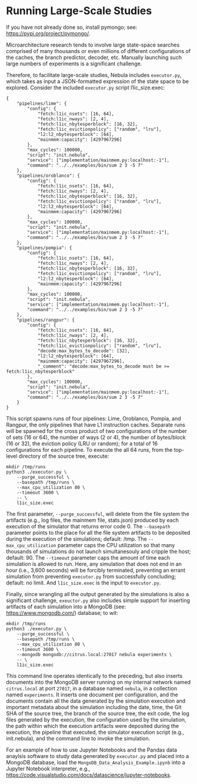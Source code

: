 # Running Large-Scale Studies

If you have not already done so, install pymongo; see:
https://pypi.org/project/pymongo/.

Microarchitecture research tends to involve large state-space searches
comprised of many thousands or even millions of different configurations of
the caches, the branch predictor, decoder, etc. Manually launching such
large numbers of experiments is a significant challenge.

Therefore, to facilitate large-scale studies, Nebula
includes `executor.py`, which takes as input a JSON-formatted expression of
the state space to be explored. Consider the included `executor.py` script
l1ic_size.exec:

```
{
    "pipelines/lime": {
        "config": {
            "fetch:l1ic_nsets": [16, 64],
            "fetch:l1ic_nways": [2, 4],
            "fetch:l1ic_nbytesperblock": [16, 32],
            "fetch:l1ic_evictionpolicy": ["random", "lru"],
            "l2:l2_nbytesperblock": [64],
            "mainmem:capacity": [4297967296]
        },
        "max_cycles": 100000,
        "script": "init.nebula",
        "service": ["implementation/mainmem.py:localhost:-1"],
        "command": "../../examples/bin/sum 2 3 -5 7"
    },
    "pipelines/oroblanco": {
        "config": {
            "fetch:l1ic_nsets": [16, 64],
            "fetch:l1ic_nways": [2, 4],
            "fetch:l1ic_nbytesperblock": [16, 32],
            "fetch:l1ic_evictionpolicy": ["random", "lru"],
            "l2:l2_nbytesperblock": [64],
            "mainmem:capacity": [4297967296]
        },
        "max_cycles": 100000,
        "script": "init.nebula",
        "service": ["implementation/mainmem.py:localhost:-1"],
        "command": "../../examples/bin/sum 2 3 -5 7"
    },
    "pipelines/pompia": {
        "config": {
            "fetch:l1ic_nsets": [16, 64],
            "fetch:l1ic_nways": [2, 4],
            "fetch:l1ic_nbytesperblock": [16, 32],
            "fetch:l1ic_evictionpolicy": ["random", "lru"],
            "l2:l2_nbytesperblock": [64],
            "mainmem:capacity": [4297967296]
        },
        "max_cycles": 100000,
        "script": "init.nebula",
        "service": ["implementation/mainmem.py:localhost:-1"],
        "command": "../../examples/bin/sum 2 3 -5 7"
    },
    "pipelines/rangpur": {
        "config": {
            "fetch:l1ic_nsets": [16, 64],
            "fetch:l1ic_nways": [2, 4],
            "fetch:l1ic_nbytesperblock": [16, 32],
            "fetch:l1ic_evictionpolicy": ["random", "lru"],
            "decode:max_bytes_to_decode": [32],
            "l2:l2_nbytesperblock": [64],
            "mainmem:capacity": [4297967296],
            "_comment": "decode:max_bytes_to_decode must be >= fetch:l1ic_nbytesperblock"
        },
        "max_cycles": 100000,
        "script": "init.nebula",
        "service": ["implementation/mainmem.py:localhost:-1"],
        "command": "../../examples/bin/sum 2 3 -5 7"
    }
}
```

This script spawns runs of four pipelines: Lime, Oroblanco, Pompia,
and Rangpur, the only
pipelines that have L1 instruction caches. Separate runs will be spawned
for the cross product of two configurations of the number of sets (16 or
64), the number of ways (2 or 4), the number of bytes/block (16 or 32),
the eviction policy (LRU or random); for a total of 16 configurations for
each pipeline. To execute the all 64 runs, from
the top-level directory of the source tree, execute:

```
mkdir /tmp/runs
python3 ./executor.py \
    --purge_successful \
    --basepath /tmp/runs \
    --max_cpu_utilization 80 \
    --timeout 3600 \
    -- \
    l1ic_size.exec
```

The first parameter, `--purge_successful`, will delete from the file system
the artifacts (e.g., log files, the mainmem file, stats.json) produced by
each execution of the simulator that returns error code 0. The `--basepath`
parameter
points to the place for all the file system artifacts to be deposited during
the execution of the simulations; default: /tmp. The `--max_cpu_utilization`
parameter caps the CPU utilization so that many thousands of simulations do
not launch simultanesouly and cripple the host; default: 90. The `--timeout`
parameter caps the amount of time each simulation is allowed to run. Here,
any simulation that does not end in an hour (i.e., 3,600 seconds) will be
forcibly terminated, preventing an errant simulation from preventing
`executor.py` from successfully concluding; default: no limit. And
`l1ic_size.exec` is the input to `executor.py`.

Finally, since wrangling all the output generated by the simulations is
also a significant challenge, `exeuctor.py` also includes simple support
for inserting artifacts of each simulation into a MongoDB
(see: https://www.mongodb.com/) database; to wit:

```
mkdir /tmp/runs
python3 ./executor.py \
    --purge_successful \
    --basepath /tmp/runs \
    --max_cpu_utilization 80 \
    --timeout 3600 \
    --mongodb mongodb://citrus.local:27017 nebula experiments \
    -- \
    l1ic_size.exec
```

This command line operates identically to the preceding, but also inserts
documents into the MongoDB server running on my internal network named
`citrus.local` at port `27017`, in a database named `nebula`, in a collection
named `experiments`. It inserts one document per configuration, and the
documents contain all the data generated by the simulation execution
and important metadata about the simulation
including the date, time, the Git SHA of the source tree, the branch of
the source tree, the exit code, the log files generated by the execution,
the configuration used by the simulation, the path within which the
execution artifacts were deposited during the execution, the pipeline
that executed, the simulator execution script (e.g., init.nebula), and the
command line to invoke the simulation.

For an example of how to use Jupyter Notebooks and the Pandas data 
anaylsis software to study data generated by `executor.py` and placed
into a MongoDB database, load the `MongoDB_Data_Analysis_Example.ipynb`
into a Jupyter Notebook interpreter,
e.g., https://code.visualstudio.com/docs/datascience/jupyter-notebooks.